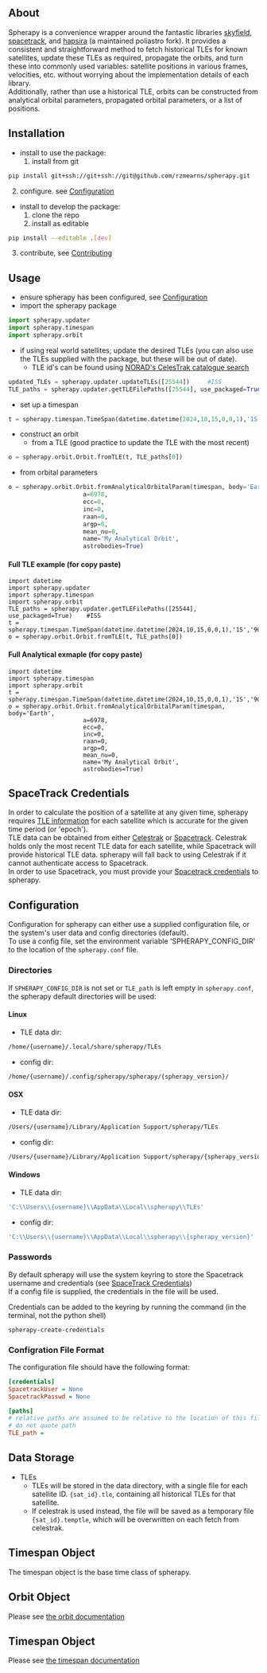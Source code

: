 ## About
Spherapy is a convenience wrapper around the fantastic libraries [skyfield](https://pypi.org/project/skyfield/), [spacetrack](https://pypi.org/project/spacetrack/), and [hapsira](https://pypi.org/project/hapsira/) (a maintained poliastro fork). It provides a consistent and straightforward method to fetch historical TLEs for known satellites, update these TLEs as required, propagate the orbits, and turn these into commonly used variables: satellite positions in various frames, velocities, etc. without worrying about the implementation details of each library.  
Additionally, rather than use a historical TLE, orbits can be constructed from analytical orbital parameters, propagated orbital parameters, or a list of positions.

## Installation
- install to use the package:
  1. install from git
```bash
pip install git+ssh://git+ssh://git@github.com/rzmearns/spherapy.git
```
  2. configure. see [Configuration](#configuration)
- install to develop the package:
  1. clone the repo
  2. install as editable
```bash
pip install --editable .[dev]
```
  3. contribute, see [Contributing](https://github.com/rzmearns/spherapy/blob/main/CONTRIBUTING.md)
 
## Usage
- ensure spherapy has been configured, see [Configuration](#configuration)
- import the spherapy package
```python
import spherapy.updater
import spherapy.timespan
import spherapy.orbit
```
- if using real world satellites; update the desired TLEs (you can also use the TLEs supplied with the package, but these will be out of date).
	- TLE id's can be found using [NORAD's CelesTrak catalogue search](https://celestrak.org/satcat/search.php)
```python
updated_TLEs = spherapy.updater.updateTLEs([25544]) 	#ISS
TLE_paths = spherapy.updater.getTLEFilePaths([25544], use_packaged=True) 	#ISS
```
- set up a timespan
```python
t = spherapy.timespan.TimeSpan(datetime.datetime(2024,10,15,0,0,1),'1S','90M')
```
- construct an orbit
	- from a TLE (good practice to update the TLE with the most recent)
```python
o = spherapy.orbit.Orbit.fromTLE(t, TLE_paths[0])
```  
-	from orbital parameters
```python
o = spherapy.orbit.Orbit.fromAnalyticalOrbitalParam(timespan, body='Earth',
					 a=6978,
					 ecc=0,
					 inc=0,
					 raan=0,
					 argp=0,
					 mean_nu=0,
					 name='My Analytical Orbit',
					 astrobodies=True)
```  

#### Full TLE example (for copy paste)
```
import datetime
import spherapy.updater
import spherapy.timespan
import spherapy.orbit
TLE_paths = spherapy.updater.getTLEFilePaths([25544], use_packaged=True) 	#ISS
t = spherapy.timespan.TimeSpan(datetime.datetime(2024,10,15,0,0,1),'1S','90M')
o = spherapy.orbit.Orbit.fromTLE(t, TLE_paths[0])
```

#### Full Analytical exmaple (for copy paste)
```
import datetime
import spherapy.timespan
import spherapy.orbit
t = spherapy.timespan.TimeSpan(datetime.datetime(2024,10,15,0,0,1),'1S','90M')
o = spherapy.orbit.Orbit.fromAnalyticalOrbitalParam(timespan, body='Earth',
					 a=6978,
					 ecc=0,
					 inc=0,
					 raan=0,
					 argp=0,
					 mean_nu=0,
					 name='My Analytical Orbit',
					 astrobodies=True)
```

## SpaceTrack Credentials
In order to calculate the position of a satellite at any given time, spherapy requires [TLE information](https://en.wikipedia.org/wiki/Two-line_element_set) for each satellite which is accurate for the given time period (or 'epoch').  
TLE data can be obtained from either [Celestrak](https://celestrak.org/) or [Spacetrack](https://www.space-track.org/). 
Celestrak holds only the most recent TLE data for each satellite, while Spacetrack will provide historical TLE data. spherapy will fall back to using Celestrak if it cannot authenticate access to Spacetrack.  
In order to use Spacetrack, you must provide your [Spacetrack credentials](https://www.space-track.org/auth/createAccount) to spherapy.

## Configuration
Configuration for spherapy can either use a supplied configuration file, or the system's user data and config directories (default).  
To use a config file, set the environment variable 'SPHERAPY_CONFIG_DIR' to the location of the `spherapy.conf` file.

### Directories
If `SPHERAPY_CONFIG_DIR` is not set or `TLE_path` is left empty in `spherapy.conf`, the spherapy default directories will be used:

#### Linux
- TLE data dir:
``` bash
/home/{username}/.local/share/spherapy/TLEs
```
- config dir:
``` bash
/home/{username}/.config/spherapy/spherapy/{spherapy_version}/
```

#### OSX
- TLE data dir:
``` bash
/Users/{username}/Library/Application Support/spherapy/TLEs
```
- config dir:
``` bash
/Users/{username}/Library/Application Support/spherapy/{spherapy_version}/
```

#### Windows
- TLE data dir:
``` bash
'C:\\Users\\{username}\\AppData\\Local\\spherapy\\TLEs'
```
- config dir:
``` bash
'C:\\Users\\{username}\\AppData\\Local\\spherapy\\{spherapy_version}'
```

### Passwords
By default spherapy will use the system keyring to store the Spacetrack username and credentials (see [SpaceTrack Credentials](#spacetrack-credentials))  
If a config file is supplied, the credentials in the file will be used.

Credentials can be added to the keyring by running the command (in the terminal, not the python shell)
```
spherapy-create-credentials
```

### Configration File Format
The configuration file should have the following format:
```ini
[credentials]
SpacetrackUser = None
SpacetrackPasswd = None

[paths]
# relative paths are assumed to be relative to the location of this file
# do not quote path
TLE_path =
```

## Data Storage
- TLEs
	- TLEs will be stored in the data directory, with a single file for each satellite ID.
	 `{sat_id}.tle`, containing all historical TLEs for that satellite.
	- If celestrak is used instead, the file will be saved as a temporary file `{sat_id}.temptle`, which will be overwritten on each fetch from celestrak.

## Timespan Object
The timespan object is the base time class of spherapy.

## Orbit Object
Please see [the orbit documentation](docs/orbit.md)

## Timespan Object
Please see [the timespan documentation](docs/timespan.md)
